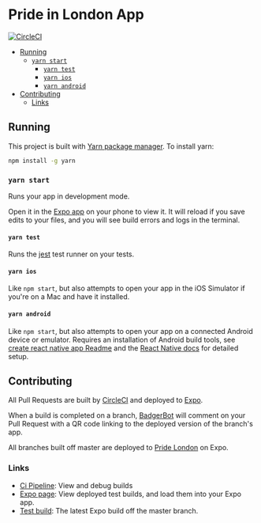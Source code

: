 # Pride in London App

[![CircleCI](https://circleci.com/gh/redbadger/pride-london-app.svg?style=svg&circle-token=9de45c24a3720e16a6d568c0868750e1d0fe8e40)](https://circleci.com/gh/redbadger/pride-london-app)

<!-- Generateed with markdown-toc (https://github.com/jonschlinkert/markdown-toc) -->

<!-- toc -->

* [Running](#running)
  * [`yarn start`](#yarn-start)
    * [`yarn test`](#yarn-test)
    * [`yarn ios`](#yarn-ios)
    * [`yarn android`](#yarn-android)
* [Contributing](#contributing)
  * [Links](#links)

<!-- tocstop -->

## Running

This project is built with [Yarn package manager](https://yarnpkg.com). To install yarn:

```bash
npm install -g yarn
```

### `yarn start`

Runs your app in development mode.

Open it in the [Expo app](https://expo.io) on your phone to view it. It will reload if you save edits to your files, and you will see build errors and logs in the terminal.

#### `yarn test`

Runs the [jest](https://github.com/facebook/jest) test runner on your tests.

#### `yarn ios`

Like `npm start`, but also attempts to open your app in the iOS Simulator if you're on a Mac and have it installed.

#### `yarn android`

Like `npm start`, but also attempts to open your app on a connected Android device or emulator. Requires an installation of Android build tools, see [create react native app Readme](./docs/create-react-native-app.md) and the [React Native docs](https://facebook.github.io/react-native/docs/getting-started.html) for detailed setup.

## Contributing

All Pull Requests are built by [CircleCI](https://circleci.com/gh/redbadger/workflows/pride-london-app) and deployed to [Expo](https://expo.io/@redbadger/pride-london).

When a build is completed on a branch, [BadgerBot](https://github.com/badgerbot) will comment on your Pull Request with a QR code linking to the deployed version of the branch's app.

All branches built off master are deployed to [Pride London](https://expo.io/@redbadger/pride-london) on Expo.

### Links

* [Ci Pipeline](https://circleci.com/gh/redbadger/workflows/pride-london-app): View and debug builds
* [Expo page](https://expo.io/@redbadger/pride-london): View deployed test builds, and load them into your Expo app.
* [Test build](https://expo.io/@redbadger/pride-london): The latest Expo build off the master branch.
